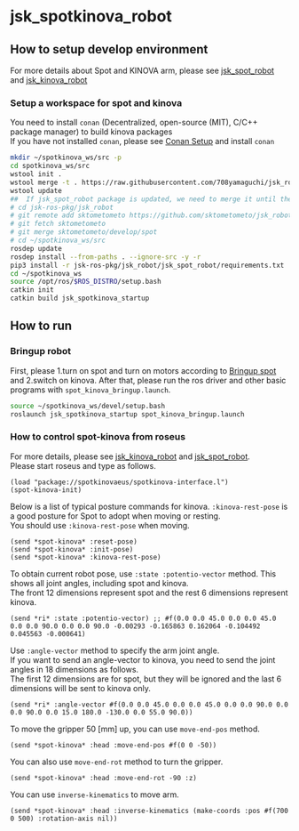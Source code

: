 # jsk_spotkinova_robot
## How to setup develop environment
For more details about Spot and KINOVA arm,
please see [jsk_spot_robot](https://github.com/sktometometo/jsk_robot/tree/develop/spot/jsk_spot_robot#setup-a-catkin-workspace-for-spot-driver) and
[jsk_kinova_robot](https://github.com/708yamaguchi/jsk_robot/tree/spot-kinova/jsk_kinova_robot#how-to-setup-development-environment)

### Setup a workspace for spot and kinova
You need to install `conan` (Decentralized, open-source (MIT), C/C++ package manager) to build kinova packages  
If you have not installed `conan`, please see [Conan Setup](https://github.com/708yamaguchi/jsk_robot/tree/kinova-gen3/jsk_kinova_robot#conan-setup) and install `conan`
```bash
mkdir ~/spotkinova_ws/src -p
cd spotkinova_ws/src
wstool init .
wstool merge -t . https://raw.githubusercontent.com/708yamaguchi/jsk_robot/spot-kinova/jsk_spotkinova_robot/jsk_spotkinova.rosinstall
wstool update
##  If jsk_spot_robot package is updated, we need to merge it until the package is merged into master.
# cd jsk-ros-pkg/jsk_robot
# git remote add sktometometo https://github.com/sktometometo/jsk_robot.git
# git fetch sktometometo
# git merge sktometometo/develop/spot
# cd ~/spotkinova_ws/src
rosdep update
rosdep install --from-paths . --ignore-src -y -r
pip3 install -r jsk-ros-pkg/jsk_robot/jsk_spot_robot/requirements.txt
cd ~/spotkinova_ws
source /opt/ros/$ROS_DISTRO/setup.bash
catkin init
catkin build jsk_spotkinova_startup
```
## How to run
### Bringup robot
First, please 1.turn on spot and turn on motors according to [Bringup spot](https://github.com/sktometometo/jsk_robot/tree/develop/spot/jsk_spot_robot#bringup-spot) and 2.switch on kinova.
After that, please run the ros driver and other basic programs with `spot_kinova_bringup.launch`.
```bash
source ~/spotkinova_ws/devel/setup.bash
roslaunch jsk_spotkinova_startup spot_kinova_bringup.launch
```

### How to control spot-kinova from roseus
For more details, please see [jsk_kinova_robot](https://github.com/708yamaguchi/jsk_robot/tree/spot-kinova/jsk_kinova_robot#use-euslisp-model) and [jsk_spot_robot](https://github.com/sktometometo/jsk_robot/tree/develop/spot/jsk_spot_robot).  
Please start roseus and type as follows.
```
(load "package://spotkinovaeus/spotkinova-interface.l")
(spot-kinova-init)
```

Below is a list of typical posture commands for kinova.
`:kinova-rest-pose` is a good posture for Spot to adopt when moving or resting.  
You should use `:kinova-rest-pose` when moving.
```
(send *spot-kinova* :reset-pose)
(send *spot-kinova* :init-pose)
(send *spot-kinova* :kinova-rest-pose)
```

To obtain current robot pose, use `:state :potentio-vector` method.
This shows all joint angles, including spot and kinova.  
The front 12 dimensions represent spot and the rest 6 dimensions represent kinova.
```
(send *ri* :state :potentio-vector) ;; #f(0.0 0.0 45.0 0.0 0.0 45.0 0.0 0.0 90.0 0.0 0.0 90.0 -0.00293 -0.165863 0.162064 -0.104492 0.045563 -0.000641)
```
Use `:angle-vector` method to specify the arm joint angle.  
If you want to send an angle-vector to kinova, you need to send the joint angles in 18 dimensions as follows.  
The first 12 dimensions are for spot, but they will be ignored and the last 6 dimensions will be sent to kinova only.
```
(send *ri* :angle-vector #f(0.0 0.0 45.0 0.0 0.0 45.0 0.0 0.0 90.0 0.0 0.0 90.0 0.0 15.0 180.0 -130.0 0.0 55.0 90.0))
```
To move the gripper 50 [mm] up, you can use `move-end-pos` method.
```
(send *spot-kinova* :head :move-end-pos #f(0 0 -50))
```
You can also use `move-end-rot` method to turn the gripper.
```
(send *spot-kinova* :head :move-end-rot -90 :z)
```
You can use `inverse-kinematics` to move arm.
```
(send *spot-kinova* :head :inverse-kinematics (make-coords :pos #f(700 0 500) :rotation-axis nil))
```
